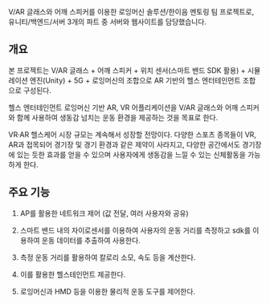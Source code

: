 V/AR 글래스와 어깨 스피커를 이용한 로잉머신 솔루션/한이음 멘토링 팀 프로젝트로,
유니티/백엔드/서버 3개의 파트 중 서버와 웹사이트를 담당했습니다. 

## 개요
본 프로젝트는 V/AR 글래스 + 어깨 스피커 + 위치 센서(스마트 밴드 SDK 활용) + 시뮬레이션 엔진(Unity) + 5G + 로잉머신의 조합으로 AR 기반의 헬스 엔터테인먼트 조합으로 구성된다.

헬스 엔터테인먼트 로잉머신 기반 AR, VR 어플리케이션을 V/AR 글래스와 어깨 스피커와 함께 사용하여 생동감 넘치는 운동 환경을 제공하는 것을 목표로 한다.

VR·AR 헬스케어 시장 규모는 계속해서 성장할 전망이다. 다양한 스포츠 종목들이 VR, AR과 접목되어 경기장 및 경기 환경과 같은 제약이 사라지고, 다양한 공간에서도 경기장에 있는 듯한 효과를 얻을 수 있으며 사용자에게 생동감을 느낄 수 있는 신체활동을 가능하게 한다.

## 주요 기능
1) AP를 활용한 네트워크 제어 (값 전달, 여러 사용자와 공유)

2) 스마트 밴드 내의 자이로센서를 이용하여 사용자의 운동 거리를 측정하고 sdk를 이용하여 운동 데이터를 추출하여 사용한다.

3) 측정 운동 거리를 활용하여 칼로리 소모, 속도 등을 계산한다.

4) 이를 활용한 헬스테인먼트 제공한다.

5) 로잉머신과 HMD 등을 이용한 물리적 운동 도구를 제어한다.
